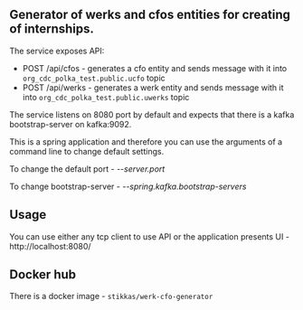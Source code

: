 ## Generator of werks and cfos entities for creating of internships.

The service exposes API:
 * POST /api/cfos - generates a cfo entity and sends message with it into `org_cdc_polka_test.public.ucfo` topic
 * POST /api/werks - generates a werk entity and sends message with it into `org_cdc_polka_test.public.uwerks` topic

The service listens on 8080 port by default and expects that there is a kafka bootstrap-server on kafka:9092.

This is a spring application and therefore you can use the arguments of a command line to change default settings.

To change the default port - *--server.port*

To change bootstrap-server - *--spring.kafka.bootstrap-servers*

## Usage

You can use either any tcp client to use API or the application presents UI - http://localhost:8080/

## Docker hub

There is a docker image - `stikkas/werk-cfo-generator`